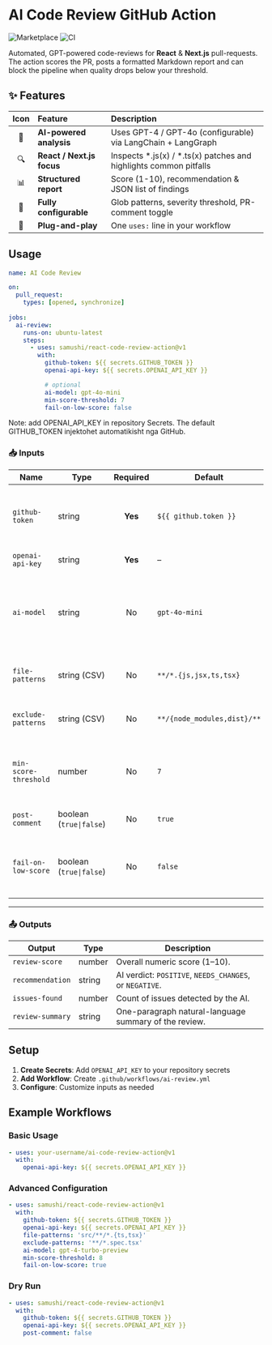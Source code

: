 # AI Code Review GitHub Action

![Marketplace](https://img.shields.io/badge/GitHub%20Marketplace-AI%20Code%20Review%20Agent-blue?logo=github)
![CI](https://github.com/samushi/react-code-review-action/actions/workflows/test-action.yml/badge.svg)

Automated, GPT-powered code-reviews for **React** & **Next.js** pull-requests.  
The action scores the PR, posts a formatted Markdown report and can block the pipeline when quality drops below your threshold.



## ✨ Features

| Icon | Feature | Description |
|:--:|:--|:--|
| 🤖 | **AI-powered analysis** | Uses GPT-4 / GPT-4o (configurable) via LangChain + LangGraph |
| 🔍 | **React / Next.js focus** | Inspects *.js(x) / *.ts(x) patches and highlights common pitfalls |
| 📊 | **Structured report** | Score (1-10), recommendation & JSON list of findings |
| 🎯 | **Fully configurable** | Glob patterns, severity threshold, PR-comment toggle |
| 🚀 | **Plug-and-play** | One `uses:` line in your workflow |

## Usage

```yaml
name: AI Code Review

on:
  pull_request:
    types: [opened, synchronize]
    
jobs:
  ai-review:
    runs-on: ubuntu-latest
    steps:
      - uses: samushi/react-code-review-action@v1
        with:
          github-token: ${{ secrets.GITHUB_TOKEN }}
          openai-api-key: ${{ secrets.OPENAI_API_KEY }}

          # optional
          ai-model: gpt-4o-mini
          min-score-threshold: 7
          fail-on-low-score: false
```

Note: add OPENAI_API_KEY in repository Secrets.
The default GITHUB_TOKEN injektohet automatikisht nga GitHub.

### 📥 Inputs

| Name | Type | Required | Default | Description |
|------|------|:-------:|---------|-------------|
| `github-token` | string | **Yes** | `${{ github.token }}` | Token with **`repo`** scope (provided automatically in GitHub workflows). |
| `openai-api-key` | string | **Yes** | – | Your OpenAI secret key. |
| `ai-model` | string | No | `gpt-4o-mini` | Any chat-completion model ID (`gpt-4o-mini`, `gpt-4-turbo-preview`, etc.). |
| `file-patterns` | string (CSV) | No | `**/*.{js,jsx,ts,tsx}` | Comma-separated glob patterns to include. |
| `exclude-patterns` | string (CSV) | No | `**/{node_modules,dist}/**` | Comma-separated glob patterns to ignore. |
| `min-score-threshold` | number | No | `7` | Minimum score required to pass if `fail-on-low-score` is `true`. |
| `post-comment` | boolean (`true\|false`) | No | `true` | Post the AI report as a PR comment. |
| `fail-on-low-score` | boolean (`true\|false`) | No | `false` | Fail the workflow when `review-score` < `min-score-threshold`. |

---

### 📤 Outputs

| Output | Type | Description |
|--------|------|-------------|
| `review-score` | number | Overall numeric score (1–10). |
| `recommendation` | string | AI verdict: `POSITIVE`, `NEEDS_CHANGES`, or `NEGATIVE`. |
| `issues-found` | number | Count of issues detected by the AI. |
| `review-summary` | string | One-paragraph natural-language summary of the review. |

## Setup

1. **Create Secrets**: Add `OPENAI_API_KEY` to your repository secrets
2. **Add Workflow**: Create `.github/workflows/ai-review.yml`
3. **Configure**: Customize inputs as needed

## Example Workflows

### Basic Usage
```yaml
- uses: your-username/ai-code-review-action@v1
  with:
    openai-api-key: ${{ secrets.OPENAI_API_KEY }}
```

### Advanced Configuration

```yaml
- uses: samushi/react-code-review-action@v1
  with:
    github-token: ${{ secrets.GITHUB_TOKEN }}
    openai-api-key: ${{ secrets.OPENAI_API_KEY }}
    file-patterns: 'src/**/*.{ts,tsx}'
    exclude-patterns: '**/*.spec.tsx'
    ai-model: gpt-4-turbo-preview
    min-score-threshold: 8
    fail-on-low-score: true
```

### Dry Run

```yaml
- uses: samushi/react-code-review-action@v1
  with:
    github-token: ${{ secrets.GITHUB_TOKEN }}
    openai-api-key: ${{ secrets.OPENAI_API_KEY }}
    post-comment: false
```
